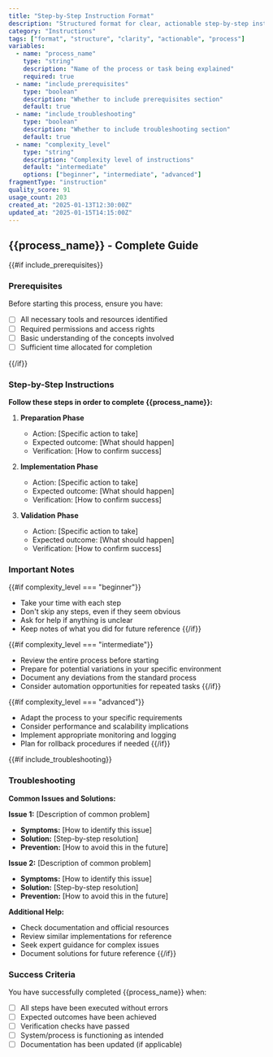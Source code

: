 ```yaml
---
title: "Step-by-Step Instruction Format"
description: "Structured format for clear, actionable step-by-step instructions"
category: "Instructions"
tags: ["format", "structure", "clarity", "actionable", "process"]
variables:
  - name: "process_name"
    type: "string"
    description: "Name of the process or task being explained"
    required: true
  - name: "include_prerequisites"
    type: "boolean"
    description: "Whether to include prerequisites section"
    default: true
  - name: "include_troubleshooting"
    type: "boolean"
    description: "Whether to include troubleshooting section"
    default: true
  - name: "complexity_level"
    type: "string"
    description: "Complexity level of instructions"
    default: "intermediate"
    options: ["beginner", "intermediate", "advanced"]
fragmentType: "instruction"
quality_score: 91
usage_count: 203
created_at: "2025-01-13T12:30:00Z"
updated_at: "2025-01-15T14:15:00Z"
---
```


## {{process_name}} - Complete Guide

{{#if include_prerequisites}}
### Prerequisites

Before starting this process, ensure you have:
- [ ] All necessary tools and resources identified
- [ ] Required permissions and access rights
- [ ] Basic understanding of the concepts involved
- [ ] Sufficient time allocated for completion

{{/if}}

### Step-by-Step Instructions

**Follow these steps in order to complete {{process_name}}:**

1. **Preparation Phase**
   - Action: [Specific action to take]
   - Expected outcome: [What should happen]
   - Verification: [How to confirm success]

2. **Implementation Phase**
   - Action: [Specific action to take]
   - Expected outcome: [What should happen]
   - Verification: [How to confirm success]

3. **Validation Phase**
   - Action: [Specific action to take]
   - Expected outcome: [What should happen]
   - Verification: [How to confirm success]

### Important Notes

{{#if complexity_level === "beginner"}}
- Take your time with each step
- Don't skip any steps, even if they seem obvious
- Ask for help if anything is unclear
- Keep notes of what you did for future reference
{{/if}}

{{#if complexity_level === "intermediate"}}
- Review the entire process before starting
- Prepare for potential variations in your specific environment
- Document any deviations from the standard process
- Consider automation opportunities for repeated tasks
{{/if}}

{{#if complexity_level === "advanced"}}
- Adapt the process to your specific requirements
- Consider performance and scalability implications
- Implement appropriate monitoring and logging
- Plan for rollback procedures if needed
{{/if}}

{{#if include_troubleshooting}}
### Troubleshooting

**Common Issues and Solutions:**

**Issue 1:** [Description of common problem]
- **Symptoms:** [How to identify this issue]
- **Solution:** [Step-by-step resolution]
- **Prevention:** [How to avoid this in the future]

**Issue 2:** [Description of common problem]
- **Symptoms:** [How to identify this issue]
- **Solution:** [Step-by-step resolution]
- **Prevention:** [How to avoid this in the future]

**Additional Help:**
- Check documentation and official resources
- Review similar implementations for reference
- Seek expert guidance for complex issues
- Document solutions for future reference
{{/if}}

### Success Criteria

You have successfully completed {{process_name}} when:
- [ ] All steps have been executed without errors
- [ ] Expected outcomes have been achieved
- [ ] Verification checks have passed
- [ ] System/process is functioning as intended
- [ ] Documentation has been updated (if applicable)